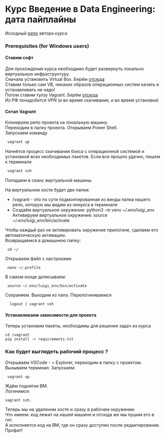 # Курс Введение в Data Engineering: дата пайплайны

Исходный [репо](https://startdatajourney.com/ru/course/luigi-data-pipelines?utm_source=github&utm_medium=repository&utm_campaign=luigi-course-materials) автора курса


### Prerequisites (for Windows users)

#### Ставим софт
Для прохождения курса необходимо будет развернуть локально виртуальную инфраструктуру.    
Сначала установить Virtual Box. Берём [отсюда](https://www.virtualbox.org/)    
Ставим только сам VB, никаких образов операционных систем качать и устанавливать не надо!    
Потом ставим тулзу Vagrant. Берём [отсюда](https://www.vagrantup.com/downloads.html)    
Из РФ понадобится VPN (и во время скачивания, и во время установки)    

#### Сетап Vagrant
Клонируем репо проекта на локальную машину.    
Переходим в папку проекта. Открываем Power Shell.      
Запускаем команду
``` bash
 vagrant up
```
Начнётся процесс скачивания бокса с операционной системой и установкой всех необходимых пакетов.
Если все прошло удачно, пишем к терминале
``` bash
 vagrant ssh   
```
Попадаем в сеанс виртуальной машины.

На виртуальном хосте будет две папки:
* /vagrant - это по сути подмонтированная из винды папка нашего репо, которую мы видим из линукса в терминале    
* Создаём виртуальное окружение: python3 -m venv ~/.env/luigi_env    
Активируем виртуальное окружение: source ~/.env/luigi_env/bin/activate    

Чтобы каждый раз не активировать окружение прилогине, сделаем его автоматическую активацию.    
Возвращаемся в домашнюю папку:
```
 cd ~/
```
Открываем файл с настроками    
```
 nano ~/.profile
```
В самом конце дописываем:    
```
 source ~/.env/luigi_env/bin/activate    
```

Сохраняем. Выходим из nano. Перелогиниваемся
```
  logout | vagrant ssh    
```

#### Устанавливаем зависимости для проекта    

Теперь установим пакеты, необходимы для решения задач из курса
```
cd /vagrant
pip install -r requirements.txt
```

### Как будет выглядеть рабочий процесс ?

Открываем VSCode - > Explorer, переходим в папку с проектом.    
Вызываем терминал. Запускаем:
```
 vagrant up
```
Ждём поднятия ВМ.    
Логинимся:
```
vagrant ssh.
```
Теперь мы на удаленнм хосте и сразу в рабочем окружении.    
Что имеем: код лежит на нашей машине и отсюда же мы пушим его в гит.    
А исполняется код на ВМ, где он сразу доступен после редактирования. Профит!    
